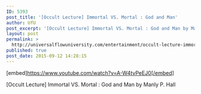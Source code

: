 ```yaml
---
ID: 5393
post_title: '[Occult Lecture] Immortal VS. Mortal : God and Man'
author: UfU
post_excerpt: '[Occult Lecture] Immortal VS. Mortal : God and Man by Manly P. Hall'
layout: post
permalink: >
  http://universalflowuniversity.com/entertainment/occult-lecture-immortal-vs-mortal-god-and-man/
published: true
post_date: 2015-09-12 14:28:15
---
```

[embed]https://www.youtube.com/watch?v=A-W4tvPeEJ0[/embed]<br>
<p>[Occult Lecture] Immortal VS. Mortal : God and Man by Manly P. Hall</p>